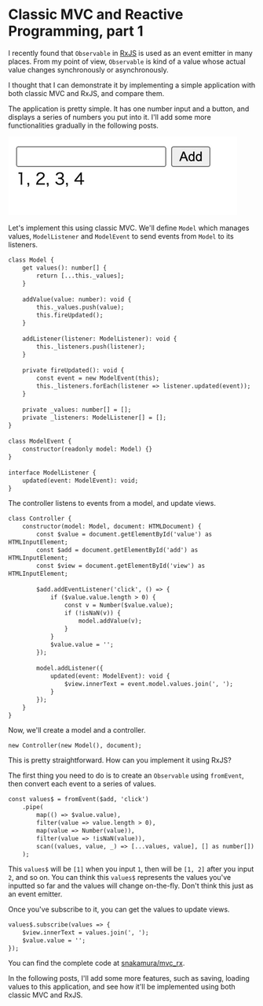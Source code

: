 # Classic MVC and Reactive Programming, part 1

I recently found that `Observable` in [RxJS](https://rxjs-dev.firebaseapp.com/) is used as an event emitter in many places. From my point of view, `Observable` is kind of a value whose actual value changes synchronously or asynchronously.

I thought that I can demonstrate it by implementing a simple application with both classic MVC and RxJS, and compare them.

The application is pretty simple. It has one number input and a button, and displays a series of numbers you put into it. I'll add some more functionalities gradually in the following posts.


![](./mvc_reactive1.jpg)

Let's implement this using classic MVC. We'll define `Model` which manages values, `ModelListener` and `ModelEvent` to send events from `Model` to its listeners.

```
class Model {
    get values(): number[] {
        return [...this._values];
    }

    addValue(value: number): void {
        this._values.push(value);
        this.fireUpdated();
    }

    addListener(listener: ModelListener): void {
        this._listeners.push(listener);
    }

    private fireUpdated(): void {
        const event = new ModelEvent(this);
        this._listeners.forEach(listener => listener.updated(event));
    }

    private _values: number[] = [];
    private _listeners: ModelListener[] = [];
}

class ModelEvent {
    constructor(readonly model: Model) {}
}

interface ModelListener {
    updated(event: ModelEvent): void;
}
```

The controller listens to events from a model, and update views.

```
class Controller {
    constructor(model: Model, document: HTMLDocument) {
        const $value = document.getElementById('value') as HTMLInputElement;
        const $add = document.getElementById('add') as HTMLInputElement;
        const $view = document.getElementById('view') as HTMLInputElement;

        $add.addEventListener('click', () => {
            if ($value.value.length > 0) {
                const v = Number($value.value);
                if (!isNaN(v)) {
                    model.addValue(v);
                }
            }
            $value.value = '';
        });

        model.addListener({
            updated(event: ModelEvent): void {
                $view.innerText = event.model.values.join(', ');
            }
        });
    }
}
```

Now, we'll create a model and a controller.

```
new Controller(new Model(), document);

```

This is pretty straightforward. How can you implement it using RxJS?

The first thing you need to do is to create an `Observable` using `fromEvent`, then convert each event to a series of values.

```
const values$ = fromEvent($add, 'click')
    .pipe(
        map(() => $value.value),
        filter(value => value.length > 0),
        map(value => Number(value)),
        filter(value => !isNaN(value)),
        scan((values, value, _) => [...values, value], [] as number[])
    );
```

This `values$` will be `[1]` when you input `1`, then will be `[1, 2]` after you input `2`, and so on. You can think this `values$` represents the values you've inputted so far and the values will change on-the-fly. Don't think this just as an event emitter.

Once you've subscribe to it, you can get the values to update views.

```
values$.subscribe(values => {
    $view.innerText = values.join(', ');
    $value.value = '';
});
```

You can find the complete code at [snakamura/mvc_rx](https://github.com/snakamura/mvc_rx/tree/master/1).

In the following posts, I'll add some more features, such as saving, loading values to this application, and see how it'll be implemented using both classic MVC and RxJS.

